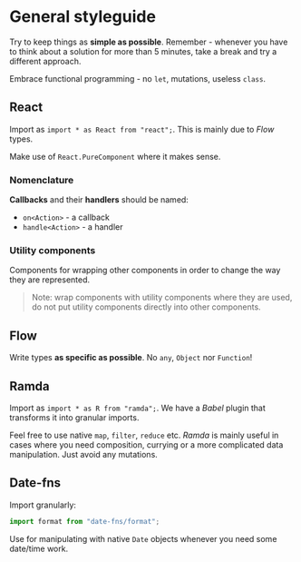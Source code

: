 # General styleguide

Try to keep things as **simple as possible**. Remember - whenever you have to think about a solution for more than 5 minutes, take a break and try a different approach.

Embrace functional programming - no `let`, mutations, useless `class`.

## React

Import as `import * as React from "react";`. This is mainly due to _Flow_ types.

Make use of `React.PureComponent` where it makes sense.

### Nomenclature

**Callbacks** and their **handlers** should be named:
* `on<Action>` - a callback
* `handle<Action>` - a handler

### Utility components

Components for wrapping other components in order to change the way they are represented.

> Note: wrap components with utility components where they are used, do not put utility components directly into other components.

## Flow

Write types **as specific as possible**. No `any`, `Object` nor `Function`!

## Ramda

Import as `import * as R from "ramda";`. We have a _Babel_ plugin that transforms it into granular imports.

Feel free to use native `map`, `filter`, `reduce` etc. _Ramda_ is mainly useful in cases where you need composition, currying or a more complicated data manipulation. Just avoid any mutations.

## Date-fns

Import granularly:

```js
import format from "date-fns/format";
```

Use for manipulating with native `Date` objects whenever you need some date/time work.
